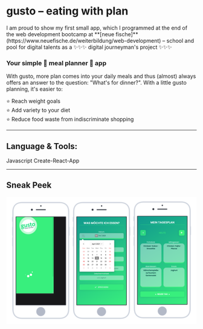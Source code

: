 # gusto – eating with plan

<p>
I am proud to show my first small app, which I programmed at the end of the web development bootcamp at **[neue fische]**(https://www.neuefische.de/weiterbildung/web-development) – school and pool for digital talents as a ✨✨✨ digital journeyman's project ✨✨✨
</p>

### Your simple 🥗 meal planner 🥗 app
<p>
With gusto, more plan comes into your daily meals and thus (almost) always offers an answer to the question: "What's for dinner?". With a little gusto planning, it's easier to: </br>
</p>
<p>
⭐️ Reach weight goals</br>
⭐️ Add variety to your diet</br>
⭐️ Reduce food waste from indiscriminate shopping
</p>

---

## Language & Tools: 
Javascript Create-React-App

---

## Sneak Peek

![gusto preview](src/assets/gusto_preview.svg)